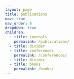 ```yaml
---
layout: page
title: publications
nav: true
nav_order: 8
dropdown: true
children:
  - title: journals
    permalink: /publications/
  - title: divider
  - title: conferences
    permalink: /conferences/
  - title: divider
  - title: books
    permalink: /books/
---
```

